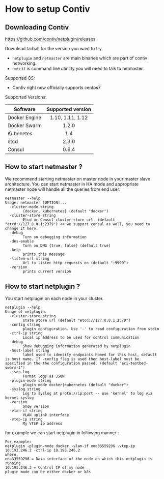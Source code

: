 # How to setup Contiv

## Downloading Contiv
https://github.com/contiv/netplugin/releases

Download tarball for the version you want to try.
  - `netplugin` and `netmaster` are main binaries which are part of contiv networking.
  - `netctl` is command line utinlity you will need to talk to netmaster.

Supported OS:
   - Contiv right now officially supports centos7

Supported Versions:

| Software        | Supported version   |
| ------------- |:-------------:|
| Docker Engine      | 1.10, 1.11, 1.12 |
| Docker Swarm      | 1.2.0 |
| Kubenetes      | 1.4 |
| etcd      | 2.3.0 |
| Consul | 0.6.4 |

## How to start netmaster ? 

We recommend starting netmaster on master node in your master slave architecture. You can start netmaster in HA mode and appropriate netmaster node will handle all the queries from end user. 

```
netmaster --help
Usage: netmaster [OPTION]...
  -cluster-mode string
        {docker, kubernetes} (default "docker")
  -cluster-store string
        Etcd or Consul cluster store url. (default "etcd://127.0.0.1:2379") << we support consul as well, you need to change it here.
  -debug
        Turn on debugging information
  -dns-enable
        Turn on DNS {true, false} (default true)
  -help
        prints this message
  -listen-url string
        Url to listen http requests on (default ":9999")
  -version
        prints current version
```

## How to start netplugin ? 

You start netplugin on each node in your cluster.

```
netplugin --help
Usage of netplugin:
  -cluster-store string
        state store url (default "etcd://127.0.0.1:2379")
  -config string
        plugin configuration. Use '-' to read configuration from stdin
  -ctrl-ip string
        Local ip address to be used for control communication
  -debug
        Show debugging information generated by netplugin
  -host-label string
        label used to identify endpoints homed for this host, default is host name. If -config flag is used then host-label must be specified in the the configuration passed. (default "aci-testbed-swarm-1")
  -json-log
        Format logs as JSON
  -plugin-mode string
        plugin mode docker|kubernetes (default "docker")
  -syslog string
        Log to syslog at proto://ip:port -- use 'kernel' to log via kernel syslog
  -version
        Show version
  -vlan-if string
        VLAN uplink interface
  -vtep-ip string
        My VTEP ip address
```

for example we can start netplugin in following manner :
```
For example:
netplugin -plugin-mode docker -vlan-if eno33559296 -vtep-ip 10.193.246.2 -ctrl-ip 10.193.246.2
where,
eno33559296 = Data interface of the node on which this netplugin is running
10.193.246.2 = Control IP of my node
plugin mode can be either docker or k8s
```


